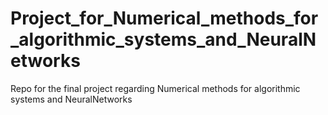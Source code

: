 # Project_for_Numerical_methods_for_algorithmic_systems_and_NeuralNetworks
Repo for the final project regarding Numerical methods for algorithmic systems and NeuralNetworks
